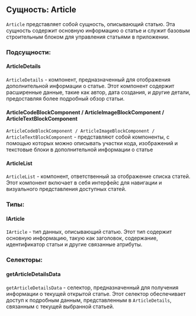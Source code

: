 ## Сущность: Article

`Article` представляет собой сущность, описывающий статью. Эта сущность содержит основную информацию о статье и служит базовым строительным блоком для управления статьями в приложении.

### Подсущности:

#### ArticleDetails

`ArticleDetails` - компонент, предназначенный для отображения дополнительной информации о статье. Этот компонент содержит расширенные данные, такие как автор, дата создания, и другие детали, предоставляя более подробный обзор статьи.

#### ArticleCodeBlockComponent / ArticleImageBlockComponent / ArticleTextBlockComponent

`ArticleCodeBlockComponent / ArticleImageBlockComponent / ArticleTextBlockComponent` - представляют собой компоненты,
с помощью которых можно описывать участки кода, изображений и текстовые блоки в дополнительной информации о статье

#### ArticleList

`ArticleList` - компонент, ответственный за отображение списка статей. Этот компонент включает в себя интерфейс для навигации и визуального представления доступных статей.

### Типы:

#### IArticle

`IArticle` - тип данных, описывающий статью. Этот тип содержит основную информацию, такую как заголовок, содержание, идентификатор статьи и другие связанные атрибуты.

### Селекторы:

#### getArticleDetailsData

`getArticleDetailsData` - селектор, предназначенный для получения информации о текущей открытой статье. Этот селектор обеспечивает доступ к подробным данным, представленным в `ArticleDetails`, связанным с текущей выбранной статьей.
